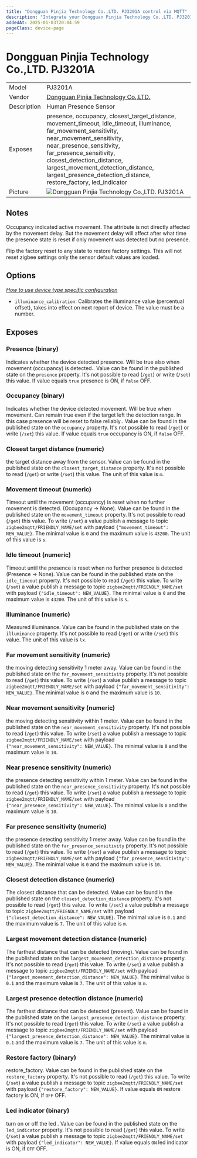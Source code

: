 ```yaml
---
title: "Dongguan Pinjia Technology Co.,LTD. PJ3201A control via MQTT"
description: "Integrate your Dongguan Pinjia Technology Co.,LTD. PJ3201A via Zigbee2MQTT with whatever smart home infrastructure you are using without the vendor's bridge or gateway."
addedAt: 2025-01-03T20:04:59
pageClass: device-page
---
```


<!-- !!!! -->
<!-- ATTENTION: This file is auto-generated through docgen! -->
<!-- You can only edit the "Notes"-Section between the two comment lines "Notes BEGIN" and "Notes END". -->
<!-- Do not use h1 or h2 heading within "## Notes"-Section. -->
<!-- !!!! -->

# Dongguan Pinjia Technology Co.,LTD. PJ3201A

|     |     |
|-----|-----|
| Model | PJ3201A  |
| Vendor  | [Dongguan Pinjia Technology Co.,LTD.](/supported-devices/#v=Dongguan%20Pinjia%20Technology%20Co.%2CLTD.)  |
| Description | Human Presence Sensor |
| Exposes | presence, occupancy, closest_target_distance, movement_timeout, idle_timeout, illuminance, far_movement_sensitivity, near_movement_sensitivity, near_presence_sensitivity, far_presence_sensitivity, closest_detection_distance, largest_movement_detection_distance, largest_presence_detection_distance, restore_factory, led_indicator |
| Picture | ![Dongguan Pinjia Technology Co.,LTD. PJ3201A](https://www.zigbee2mqtt.io/images/devices/PJ3201A.png) |


<!-- Notes BEGIN: You can edit here. Add "## Notes" headline if not already present. -->
## Notes

Occupancy indicated active movement. The attribute is not directly affected by the movement delay. But the movement delay will affect after what time the presence state is reset if only movement was detected but no presence.

Flip the factory reset to any state to restore factory settings. This will not reset zigbee settings only the sensor default values are loaded.
<!-- Notes END: Do not edit below this line -->



## Options
*[How to use device type specific configuration](../guide/configuration/devices-groups.md#specific-device-options)*

* `illuminance_calibration`: Calibrates the illuminance value (percentual offset), takes into effect on next report of device. The value must be a number.


## Exposes

### Presence (binary)
Indicates whether the device detected presence. Will be true also when movement (occupancy) is detected..
Value can be found in the published state on the `presence` property.
It's not possible to read (`/get`) or write (`/set`) this value.
If value equals `true` presence is ON, if `false` OFF.

### Occupancy (binary)
Indicates whether the device detected movement. Will be true when movement. Can remain true even if the target left the detection range. In this case presence will be reset to false reliably..
Value can be found in the published state on the `occupancy` property.
It's not possible to read (`/get`) or write (`/set`) this value.
If value equals `true` occupancy is ON, if `false` OFF.

### Closest target distance (numeric)
the target distance away from the sensor.
Value can be found in the published state on the `closest_target_distance` property.
It's not possible to read (`/get`) or write (`/set`) this value.
The unit of this value is `m`.

### Movement timeout (numeric)
Timeout until the movement (occupancy) is reset when no further movement is detected. (Occupancy -> None).
Value can be found in the published state on the `movement_timeout` property.
It's not possible to read (`/get`) this value.
To write (`/set`) a value publish a message to topic `zigbee2mqtt/FRIENDLY_NAME/set` with payload `{"movement_timeout": NEW_VALUE}`.
The minimal value is `0` and the maximum value is `43200`.
The unit of this value is `s`.

### Idle timeout (numeric)
Timeout until the presence is reset when no further presence is detected (Presence -> None).
Value can be found in the published state on the `idle_timeout` property.
It's not possible to read (`/get`) this value.
To write (`/set`) a value publish a message to topic `zigbee2mqtt/FRIENDLY_NAME/set` with payload `{"idle_timeout": NEW_VALUE}`.
The minimal value is `0` and the maximum value is `43200`.
The unit of this value is `s`.

### Illuminance (numeric)
Measured illuminance.
Value can be found in the published state on the `illuminance` property.
It's not possible to read (`/get`) or write (`/set`) this value.
The unit of this value is `lx`.

### Far movement sensitivity (numeric)
the moving detecting sensitivity 1 meter away.
Value can be found in the published state on the `far_movement_sensitivity` property.
It's not possible to read (`/get`) this value.
To write (`/set`) a value publish a message to topic `zigbee2mqtt/FRIENDLY_NAME/set` with payload `{"far_movement_sensitivity": NEW_VALUE}`.
The minimal value is `0` and the maximum value is `10`.

### Near movement sensitivity (numeric)
the moving detecting sensitivity  within 1 meter.
Value can be found in the published state on the `near_movement_sensitivity` property.
It's not possible to read (`/get`) this value.
To write (`/set`) a value publish a message to topic `zigbee2mqtt/FRIENDLY_NAME/set` with payload `{"near_movement_sensitivity": NEW_VALUE}`.
The minimal value is `0` and the maximum value is `10`.

### Near presence sensitivity (numeric)
the presence detecting sensitivity  within 1 meter.
Value can be found in the published state on the `near_presence_sensitivity` property.
It's not possible to read (`/get`) this value.
To write (`/set`) a value publish a message to topic `zigbee2mqtt/FRIENDLY_NAME/set` with payload `{"near_presence_sensitivity": NEW_VALUE}`.
The minimal value is `0` and the maximum value is `10`.

### Far presence sensitivity (numeric)
the presence detecting sensitivity  1 meter away.
Value can be found in the published state on the `far_presence_sensitivity` property.
It's not possible to read (`/get`) this value.
To write (`/set`) a value publish a message to topic `zigbee2mqtt/FRIENDLY_NAME/set` with payload `{"far_presence_sensitivity": NEW_VALUE}`.
The minimal value is `0` and the maximum value is `10`.

### Closest detection distance (numeric)
The closest distance that can be detected.
Value can be found in the published state on the `closest_detection_distance` property.
It's not possible to read (`/get`) this value.
To write (`/set`) a value publish a message to topic `zigbee2mqtt/FRIENDLY_NAME/set` with payload `{"closest_detection_distance": NEW_VALUE}`.
The minimal value is `0.1` and the maximum value is `7`.
The unit of this value is `m`.

### Largest movement detection distance (numeric)
The farthest distance that can be detected (moving).
Value can be found in the published state on the `largest_movement_detection_distance` property.
It's not possible to read (`/get`) this value.
To write (`/set`) a value publish a message to topic `zigbee2mqtt/FRIENDLY_NAME/set` with payload `{"largest_movement_detection_distance": NEW_VALUE}`.
The minimal value is `0.1` and the maximum value is `7`.
The unit of this value is `m`.

### Largest presence detection distance (numeric)
The farthest distance that can be detected (present).
Value can be found in the published state on the `largest_presence_detection_distance` property.
It's not possible to read (`/get`) this value.
To write (`/set`) a value publish a message to topic `zigbee2mqtt/FRIENDLY_NAME/set` with payload `{"largest_presence_detection_distance": NEW_VALUE}`.
The minimal value is `0.1` and the maximum value is `7`.
The unit of this value is `m`.

### Restore factory (binary)
restore_factory.
Value can be found in the published state on the `restore_factory` property.
It's not possible to read (`/get`) this value.
To write (`/set`) a value publish a message to topic `zigbee2mqtt/FRIENDLY_NAME/set` with payload `{"restore_factory": NEW_VALUE}`.
If value equals `ON` restore factory is ON, if `OFF` OFF.

### Led indicator (binary)
turn on or off the led .
Value can be found in the published state on the `led_indicator` property.
It's not possible to read (`/get`) this value.
To write (`/set`) a value publish a message to topic `zigbee2mqtt/FRIENDLY_NAME/set` with payload `{"led_indicator": NEW_VALUE}`.
If value equals `ON` led indicator is ON, if `OFF` OFF.

